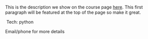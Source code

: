 This is the description we show on the course page [here](https://lab.github.com/ahdbilal/machine-learning). This first paragraph will be featured at the top of the page so make it great.
​

​
Tech: python
​


Email/phone for more details
